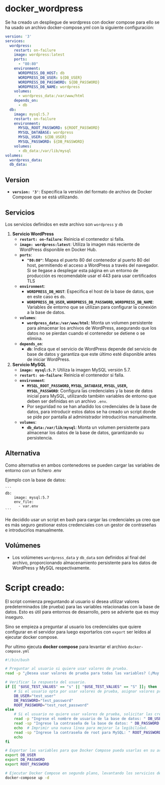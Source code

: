 # docker_wordpress

Se ha creado un despliegue de wordpress con docker compose para ello se ha usado un archivo docker-compose.yml con la siguiente configuración:

```yaml
version: '3'
services:
  wordpress:
    restart: on-failure
    image: wordpress:latest
    ports:
      - "80:80"
    environment:
      WORDPRESS_DB_HOST: db
      WORDPRESS_DB_USER: ${DB_USER}
      WORDPRESS_DB_PASSWORD: ${DB_PASSWORD}
      WORDPRESS_DB_NAME: wordpress
    volumes:
      - wordpress_data:/var/www/html
    depends_on:
      - db
  db:
    image: mysql:5.7
    restart: on-failure
    environment:
      MYSQL_ROOT_PASSWORD: ${ROOT_PASSWORD}
      MYSQL_DATABASE: wordpress
      MYSQL_USER: ${DB_USER}
      MYSQL_PASSWORD: ${DB_PASSWORD}
    volumes:
      - db_data:/var/lib/mysql
volumes:
  wordpress_data:
  db_data:
```

## **Version**

- **`version: '3'`**: Especifica la versión del formato de archivo de Docker Compose que se está utilizando.

## **Servicios**

Los servicios definidos en este archivo son `wordpress` y `db`

1. **Servicio WordPress**
    - **`restart: on-failure`**: Reinicia el contenedor si falla.
    - **`image: wordpress:latest`**: Utiliza la imagen más reciente de WordPress disponible en Docker Hub.
    - **`ports`**:
        - **`"80:80"`**: Mapea el puerto 80 del contenedor al puerto 80 del host, permitiendo el acceso a WordPress a través del navegador. Si se llegase a desplegar esta página en un entorno de producción es recomendable usar el 443 para  usar certificados TLS
    - **`environment`**:
        - **`WORDPRESS_DB_HOST`**: Especifica el host de la base de datos, que en este caso es `db`.
        - **`WORDPRESS_DB_USER`, `WORDPRESS_DB_PASSWORD`, `WORDPRESS_DB_NAME`**: Variables de entorno que se utilizan para configurar la conexión a la
        base de datos.
    - **`volumes`**:
        - **`wordpress_data:/var/www/html`**: Monta un volumen persistente para almacenar los archivos de WordPress, asegurando que los datos no se pierdan cuando el contenedor se detiene o se elimina.
    - **`depends_on`**:
        - **`db`**:
        Indica que el servicio de WordPress depende del servicio de base de
        datos y garantiza que este último esté disponible antes de iniciar
        WordPress.
2. **Servicio MySQL**
    - **`image: mysql:5.7`**: Utiliza la imagen MySQL versión 5.7.
    - **`restart: on-failure`**: Reinicia el contenedor si falla.
    - **`environment`**:
        - **`MYSQL_ROOT_PASSWORD`, `MYSQL_DATABASE`, `MYSQL_USER`, `MYSQL_PASSWORD`**: Configura las credenciales y la base de datos inicial para MySQL,
        utilizando también variables de entorno que deben ser definidas en un
        archivo `.env`.
        - Por seguridad no se han añadido los credenciales de la base de datos, para introducir estos datos se ha creado un script donde se pide por pantalla al administrador introducirlos manualmente.
    - **`volumes`**:
        - **`db_data:/var/lib/mysql`**: Monta un volumen persistente para almacenar los datos de la base de datos, garantizando su persistencia.

  ## Alternativa 
    
  Como alternativa en ambos contenedores se pueden cargar las variables de entorno con un fichero .env
    
  Ejemplo con la base de datos:
    
    ```
    db:
        image: mysql:5.7
        env_file:
          - var.env
    ```
    

He decidido usar un script en bash para cargar las credenciales ya creo que es más seguro gestionar estos credenciales con un gestor de contraseñas e introducirlos manualmente. 

## **Volúmenes**

- Los volúmenes `wordpress_data` y `db_data` son definidos al final del archivo, proporcionando almacenamiento persistente para los datos de WordPress y MySQL respectivamente.

# Script creado:

El script comienza preguntando al usuario si desea utilizar valores 
predeterminados (de prueba) para las variables relacionadas con la base 
de datos. Esto es útil para entornos de desarrollo, pero se advierte que es muy inseguro.

Sino se empieza a preguntar al usuario los credenciales que quiere configurar en el servidor para luego exportarlos con `export` ser leídos al ejecutar docker compose. 

Por ultimo ejecuta **docker compose** para levantar el archivo `docker-compose.yml`

```bash
#!/bin/bash

# Preguntar al usuario si quiere usar valores de prueba.
read -p "¿Desea usar valores de prueba para todas las variables? (¡Muy inseguro!) (s/n): " USE_TEST_VALUES

# Verificar la respuesta del usuario.
if [[ "$USE_TEST_VALUES" == "s" || "$USE_TEST_VALUES" == "S" ]]; then
    # Si el usuario opta por usar valores de prueba, asignar valores predeterminados a las variables.
    DB_USER="test_user"  
    DB_PASSWORD="test_password"  
    ROOT_PASSWORD="test_root_password"  
else
    # Si el usuario no quiere usar valores de prueba, solicitar las credenciales manualmente.
    read -p "Ingrese el nombre de usuario de la base de datos: " DB_USER  # Solicitar nombre de usuario.
    read -sp "Ingrese la contraseña de la base de datos: " DB_PASSWORD  # Solicitar contraseña sin mostrarla en pantalla.
    echo  # Imprimir una nueva línea para mejorar la legibilidad.
    read -sp "Ingrese la contraseña de root para MySQL: " ROOT_PASSWORD  # Solicitar contraseña de root sin mostrarla en pantalla.
    echo  
fi

# Exportar las variables para que Docker Compose pueda usarlas en su archivo de configuración.
export DB_USER 
export DB_PASSWORD  
export ROOT_PASSWORD  

# Ejecutar Docker Compose en segundo plano, levantando los servicios definidos en el archivo docker-compose.yml.
docker-compose up -d

```
